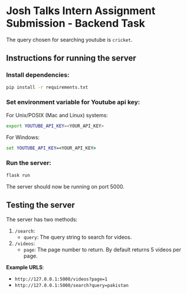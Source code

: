 # Josh Talks Intern Assignment Submission - Backend Task

The query chosen for searching youtube is `cricket`.

## Instructions for running the server

### Install dependencies:
```sh
pip install -r requirements.txt
```

### Set environment variable for Youtube api key:

For Unix/POSIX (Mac and Linux) systems:
```sh
export YOUTUBE_API_KEY=<YOUR_API_KEY>
```

For Windows:
```bat
set YOUTUBE_API_KEY=<YOUR_API_KEY>
```

### Run the server:

```sh
flask run
```

The server should now be running on port 5000.

## Testing the server

The server has two methods:
1. `/search`:
	- `query`: The query string to search for videos.
2. `/videos`:
	- `page`: The page number to return. By default returns 5 videos per page.

**Example URLS**:
 - `http://127.0.0.1:5000/videos?page=1`
 - `http://127.0.0.1:5000/search?query=pakistan`